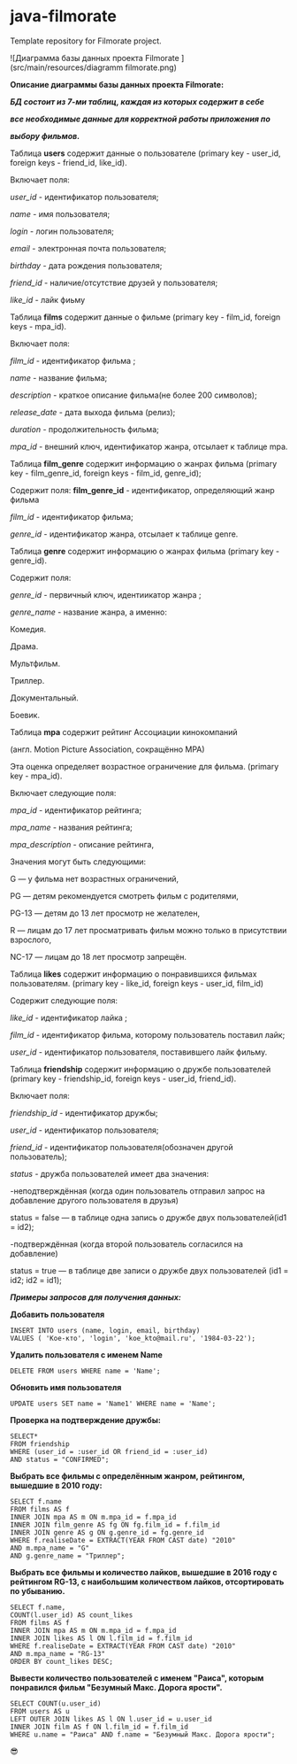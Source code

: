 # java-filmorate

Template repository for Filmorate project.

![Диаграмма базы данных проекта Filmorate ](src/main/resources/diagramm filmorate.png)

**Описание диаграммы базы данных проекта Filmorate:**

***БД состоит из 7-ми таблиц, каждая из которых содержит в себе***

***все необходимые данные для корректной работы приложения по***

***выбору фильмов.***

Таблица **users** содержит данные о пользователе
(primary key - user_id, foreign keys - friend_id, like_id).

Включает поля:

*user_id* - идентификатор пользователя;

*name* - имя пользователя;

*login* - логин пользователя;

*email* - электронная почта пользователя;

*birthday* - дата рождения пользователя;

*friend_id* - наличие/отсутствие друзей у пользователя;

*like_id* - лайк фиьму

Таблица **films** содержит данные о фильме
(primary key - film_id, foreign keys - mpa_id).

Включает поля:

*film_id* - идентификатор фильма ;

*name* - название фильма;

*description* - краткое описание фильма(не более 200 символов);

*release_date* - дата выхода фильма (релиз);

*duration* - продолжительность фильма;

*mpa_id* - внешний ключ, идентификатор жанра, отсылает к таблице mpa.

Таблица **film_genre** содержит информацию о жанрах фильма
(primary key - film_genre_id, foreign keys - film_id, genre_id);

Содержит поля:
**film_genre_id** - идентификатор, определяющий жанр фильма

*film_id* - идентификатор фильма;

*genre_id* - идентификатор жанра, отсылает к таблице genre.

Таблица **genre** содержит информацию о жанрах фильма
(primary key - genre_id).

Содержит поля:

*genre_id* - первичный ключ, идентиикатор жанра ;

*genre_name* - название жанра, а именно:

Комедия.

Драма.

Мультфильм.

Триллер.

Документальный.

Боевик.

Таблица **mpa** содержит рейтинг Ассоциации кинокомпаний

(англ. Motion Picture Association, сокращённо МРА)

Эта оценка определяет возрастное ограничение для фильма.
(primary key - mpa_id).

Включает следующие поля:

*mpa_id* - идентификатор рейтинга;

*mpa_name* - названия рейтинга;

*mpa_description* - описание рейтинга,

Значения могут быть следующими:

G — у фильма нет возрастных ограничений,

PG — детям рекомендуется смотреть фильм с родителями,

PG-13 — детям до 13 лет просмотр не желателен,

R — лицам до 17 лет просматривать фильм можно только в присутствии взрослого,

NC-17 — лицам до 18 лет просмотр запрещён.

Таблица **likes** содержит информацию о понравившихся фильмах пользователям.
(primary key - like_id, foreign keys - user_id, film_id)

Содержит следующие поля:

*like_id* - идентификатор лайка ;

*film_id* - идентификатор фильма, которому пользователь поставил лайк;

*user_id* - идентификатор пользователя, поставившего лайк фильму.

Таблица **friendship** содержит информацию о дружбе пользователей
(primary key - friendship_id, foreign keys - user_id, friend_id).

Включает поля:

*friendship_id* - идентификатор дружбы;

*user_id* - идентификатор пользователя;

*friend_id* - идентификатор пользователя(обозначен другой пользователь);

*status* - дружба пользователей имеет два значения:

-неподтверждённая (когда один пользователь отправил запрос на добавление
другого пользователя в друзья)

status = false — в таблице одна запись о дружбе двух пользователей(id1 = id2);

-подтверждённая (когда второй пользователь согласился на добавление)

status = true — в таблице две записи о дружбе двух пользователей (id1 = id2; id2 = id1);

***Примеры запросов для получения данных:***

**Добавить пользователя**

```
INSERT INTO users (name, login, email, birthday)
VALUES ( 'Кое-кто', 'login', 'koe_kto@mail.ru', '1984-03-22');
```

**Удалить пользователя с именем Name**

```
DELETE FROM users WHERE name = 'Name';
```

**Обновить имя пользователя**

```
UPDATE users SET name = 'Name1' WHERE name = 'Name';
```

**Проверка на подтверждение дружбы:**

```
SELECT*
FROM friendship
WHERE (user_id = :user_id OR friend_id = :user_id)
AND status = "CONFIRMED";
```

**Выбрать все фильмы с определённым жанром, рейтингом, вышедшие в 2010 году:**

```
SELECT f.name
FROM films AS f
INNER JOIN mpa AS m ON m.mpa_id = f.mpa_id
INNER JOIN film_genre AS fg ON fg.film_id = f.film_id
INNER JOIN genre AS g ON g.genre_id = fg.genre_id
WHERE f.realiseDate = EXTRACT(YEAR FROM CAST date) "2010"
AND m.mpa_name = "G"
AND g.genre_name = "Триллер";
```

**Выбрать все фильмы и количество лайков, вышедшие в 2016 году с рейтингом RG-13,
с наибольшим количеством лайков, отсортировать по убыванию.**

```
SELECT f.name,
COUNT(l.user_id) AS count_likes
FROM films AS f
INNER JOIN mpa AS m ON m.mpa_id = f.mpa_id
INNER JOIN likes AS l ON l.film_id = f.film_id
WHERE f.realiseDate = EXTRACT(YEAR FROM CAST date) "2010"
AND m.mpa_name = "RG-13"
ORDER BY count_likes DESC;
```

**Вывести количество пользователей с именем "Раиса",
которым понравился фильм "Безумный Макс. Дорога ярости".**

```
SELECT COUNT(u.user_id)
FROM users AS u
LEFT OUTER JOIN likes AS l ON l.user_id = u.user_id
INNER JOIN film AS f ON l.film_id = f.film_id
WHERE u.name = "Раиса" AND f.name = "Безумный Макс. Дорога ярости";
```

:sunglasses:


